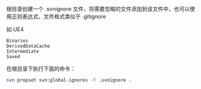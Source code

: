 根目录创建一个 .svnignore 文件，将需要忽略的文件添加到该文件中，也可以使用正则表达式，文件格式类似于 .gitignore

如 UE4

```
Binaries
DerivedDataCache
Intermediate
Saved
```

在根目录下执行下面的命令：

```sh
svn propset svn:global-ignores -F .svnignore .
```
